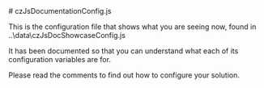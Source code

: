 <div markdown class="margin900">
# czJsDocumentationConfig.js

This is the configuration file that shows what you are seeing now, found in ..\data\czJsDocShowcaseConfig.js

It has been documented so that you can understand what each of its configuration variables are for.

Please read the comments to find out how to configure your solution.

<pre data-src='..\data\czJsDocShowcaseConfig.js'></pre>

</div>
